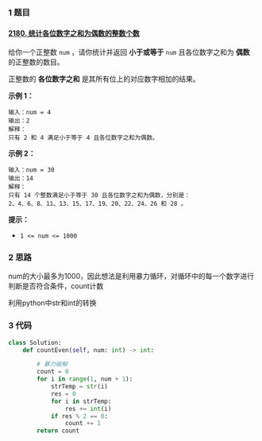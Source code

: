 ### 1 题目

#### [2180. 统计各位数字之和为偶数的整数个数](https://leetcode.cn/problems/count-integers-with-even-digit-sum/)

给你一个正整数 `num` ，请你统计并返回 **小于或等于** `num` 且各位数字之和为 **偶数** 的正整数的数目。

正整数的 **各位数字之和** 是其所有位上的对应数字相加的结果。

 

**示例 1：**

```
输入：num = 4
输出：2
解释：
只有 2 和 4 满足小于等于 4 且各位数字之和为偶数。    
```

**示例 2：**

```
输入：num = 30
输出：14
解释：
只有 14 个整数满足小于等于 30 且各位数字之和为偶数，分别是： 
2、4、6、8、11、13、15、17、19、20、22、24、26 和 28 。
```

 

**提示：**

- `1 <= num <= 1000`

### 2 思路

num的大小最多为1000，因此想法是利用暴力循环，对循环中的每一个数字进行判断是否符合条件，count计数

利用python中str和int的转换





### 3 代码

```python
class Solution:
    def countEven(self, num: int) -> int:

        # 暴力破解
        count = 0
        for i in range(1, num + 1):
            strTemp = str(i)
            res = 0
            for i in strTemp:
                res += int(i)
            if res % 2 == 0:
                count += 1
        return count
```
